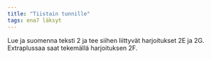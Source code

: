 ```yaml
---
title: "Tiistain tunnille"
tags: ena7 läksyt
---
```


Lue ja suomenna teksti 2 ja tee siihen liittyvät harjoitukset 2E ja 2G. Extraplussaa saat tekemällä harjoituksen 2F.
